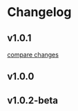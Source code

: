 # Changelog


## v1.0.1

[compare changes](https://github.com/dwaysweden/mba-auth/compare/v1.0.0...v1.0.1)

## v1.0.0

## v1.0.2-beta

